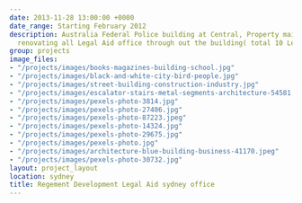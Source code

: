 ```yaml
---
date: 2013-11-28 13:00:00 +0000
date_range: Starting February 2012
description: Australia Federal Police building at Central, Property maintenance and
  renovating all Legal Aid office through out the building( total 10 Levels of offices)
group: projects
image_files:
- "/projects/images/books-magazines-building-school.jpg"
- "/projects/images/black-and-white-city-bird-people.jpg"
- "/projects/images/street-building-construction-industry.jpg"
- "/projects/images/escalator-stairs-metal-segments-architecture-54581.jpeg"
- "/projects/images/pexels-photo-3814.jpg"
- "/projects/images/pexels-photo-27406.jpg"
- "/projects/images/pexels-photo-87223.jpeg"
- "/projects/images/pexels-photo-14324.jpg"
- "/projects/images/pexels-photo-29675.jpg"
- "/projects/images/pexels-photo.jpg"
- "/projects/images/architecture-blue-building-business-41170.jpeg"
- "/projects/images/pexels-photo-30732.jpg"
layout: project_layout
location: sydney
title: Regement Development Legal Aid sydney office
---
```

